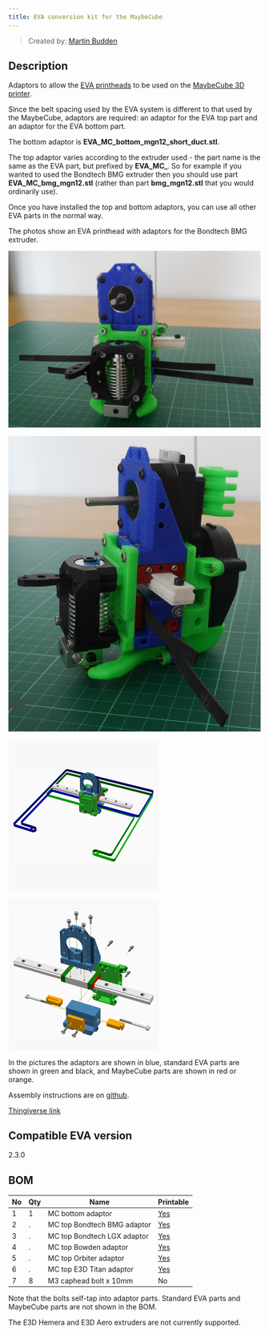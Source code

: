 ```yaml
---
title: EVA conversion kit for the MaybeCube
---
```


> Created by: [Martin Budden](https://github.com/martinbudden)

## Description

Adaptors to allow the  [EVA printheads](https://main.eva-3d.page/) to be used on the [MaybeCube 3D printer](https://github.com/martinbudden/MaybeCube).

Since the belt spacing used by the EVA system is different to that used by the MaybeCube, adaptors are required: an adaptor for the EVA top part and an adaptor for the EVA bottom part.

The bottom adaptor is **EVA\_MC\_bottom\_mgn12\_short\_duct.stl**.

The top adaptor varies according to the extruder used - the part name is the same as the EVA part, but prefixed by **EVA\_MC\_**. So for example if you wanted to used the Bondtech BMG extruder then you should use part **EVA\_MC\_bmg\_mgn12.stl** (rather than part **bmg\_mgn12.stl** that you would ordinarily use).

Once you have installed the top and bottom adaptors, you can use all other EVA parts in the normal way.

The photos show an EVA printhead with adaptors for the Bondtech BMG extruder.

![MC EVA BMG 1](assets/mc-eva-bmg-1x.jpg)

![MC EVA BMG 2](assets/mc-eva-bmg-2x.jpg)

![MC EVA BMG assembled](assets/mc-eva-assembled-tn.png)

![MC EVA BMG assembly](assets/mc-eva-assembly-tn.png)

In the pictures the adaptors are shown in blue, standard  EVA parts are shown in green and black, and MaybeCube parts are shown in red or orange.

Assembly instructions are on [github](https://github.com/martinbudden/MaybeCube/tree/main/EVA).

[Thingiverse link](https://www.thingiverse.com/thing:4912099)

## Compatible EVA version

2.3.0

## BOM

| No | Qty | Name                                           | Printable |
| -- | --- | ---------------------------------------------- | --------- |
| 1  | 1   | MC bottom adaptor                              | [Yes](stl/EVA_MC_bottom_mgn12_short_duct.stl) |
| 2  | .   | MC top Bondtech BMG adaptor                    | [Yes](stl/EVA_MC_top_bmg_mgn12.stl) |
| 3  | .   | MC top Bondtech LGX adaptor                    | [Yes](stl/EVA_MC_top_lgx_mgn12_a.stl) |
| 4  | .   | MC top Bowden adaptor                          | [Yes](stl/EVA_MC_top_mgn12.stl) |
| 5  | .   | MC top Orbiter adaptor                         | [Yes](stl/EVA_MC_top_orbiter_mgn12.stl) |
| 6  | .   | MC top E3D Titan adaptor                       | [Yes](stl/EVA_MC_top_titan_mgn12.stl) |
| 7  | 8   | M3 caphead bolt x 10mm                         | No        |

Note that the bolts self-tap into adaptor parts.
Standard EVA parts and MaybeCube parts are not shown in the BOM.

The E3D Hemera and E3D Aero extruders are not currently supported.

